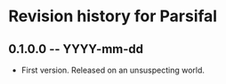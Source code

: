 # Revision history for Parsifal

## 0.1.0.0 -- YYYY-mm-dd

* First version. Released on an unsuspecting world.

